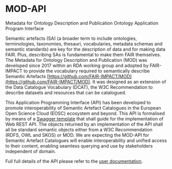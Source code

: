 # MOD-API

Metadata for Ontology Description and Publication Ontology Application Program Interface

Semantic artefacts (SA) (a broader term to include ontologies, terminologies, taxonomies, thesauri, vocabularies, metadata schemas and semantic standards) are key for the description of data and for making data FAIR. Plus, describing SAs is fundamental to make them FAIR themselves. The Metadata for Ontology Description and Publication (MOD) was developed since 2017 within an RDA working group and adopted by FAIR-IMPACT to provide the vocabulary required to semantically describe Semantic Artefacts [https://github.com/FAIR-IMPACT/MOD](https://github.com/FAIR-IMPACT/MOD). It was designed as an extension of the Data Catalogue Vocabulary (DCAT), the W3C Recommendation to describe datasets and resources that can be catalogued.

This Application Programming Interface (API) has been developed to promote interoperability of Semantic Artefact Catalogues in the European Open Science Cloud (EOSC) ecosystem and beyond. This API is formalised by means of a [Swagger template](mod_api/static/mod_api/openAPI.yaml) that shall guide for the implementation of Web REST API. The objects returned by an implementation of the API shall all be standard semantic objects either from a W3C Recommendation (RDFS, OWL and SKOS) or MOD.  We are expecting the MOD-API for Semantic Artefact Catalogues will enable interoperability and unified access to their content, enabling seamless querying and use by stakeholders independent of domain.


Full full details of the API please refer to the [user documentation](https://fair-impact.github.io/MOD-API/).
